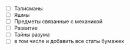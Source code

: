 - [ ] Талисманы
- [ ] Яшмы
- [ ] Предметы связанные с механикой
- [ ] Развитие
- [ ] Тайны разума
- [ ] в том числе и добавить все статы бумажек